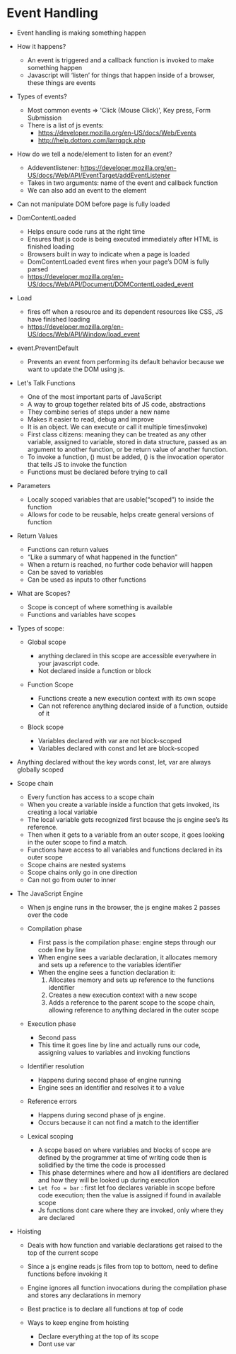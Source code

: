 # Event Handling

* Event handling is making something happen

* How it happens?
  * An event is triggered and a callback function is invoked to make something happen
  * Javascript will ‘listen’ for things that happen inside of a browser, these things are events

* Types of events?
  * Most common events => 'Click (Mouse Click)', Key press, Form Submission
  * There is a list of js events:  
    * <https://developer.mozilla.org/en-US/docs/Web/Events>
    * <http://help.dottoro.com/larrqqck.php>

* How do we tell a node/element to listen for an event?
  * Addeventlistener: <https://developer.mozilla.org/en-US/docs/Web/API/EventTarget/addEventListener>
  * Takes in two arguments: name of the event and callback function
  * We can also add an event to the element

* Can not manipulate DOM before page is fully loaded

* DomContentLoaded
  * Helps ensure code runs at the right time
  * Ensures that js code is being executed immediately after HTML is finished loading
  * Browsers built in way to indicate when a page is loaded
  * DomContentLoaded event fires when your page’s DOM is fully parsed
  * <https://developer.mozilla.org/en-US/docs/Web/API/Document/DOMContentLoaded_event>
  
* Load
  * fires off when a resource and its dependent resources like CSS, JS have finished loading
  * <https://developer.mozilla.org/en-US/docs/Web/API/Window/load_event>

* event.PreventDefault
  * Prevents an event from performing its default behavior because we want to update the DOM using js.

* Let's Talk Functions

  * One of the most important parts of JavaScript
  * A way to group together related bits of JS code, abstractions
  * They combine series of steps under a new name
  * Makes it easier to read, debug and improve
  * It is an object. We can execute or call it multiple times(invoke)
  * First class citizens: meaning they can be treated as any other variable, assigned to variable, stored in data structure, passed as an argument to another function, or be return value of another function.
  * To invoke a function, () must be added, () is the invocation operator that tells JS to invoke the function
  * Functions must be declared before trying to call

* Parameters
  * Locally scoped variables that are usable(“scoped”) to inside the function
  * Allows for code to be reusable, helps create general versions of function

* Return Values
  * Functions can return values
  * “Like a summary of what happened in the function”
  * When a return is reached, no further code behavior will happen
  * Can be saved to variables
  * Can be used as inputs to other functions

* What are Scopes?
  * Scope is concept of where something is available
  * Functions and variables have scopes

* Types of scope:

  * Global scope
    * anything declared in this scope are accessible everywhere in your javascript code.
    * Not declared inside a function or block

  * Function Scope
    * Functions create a new execution context with its own scope
    * Can not reference anything declared inside of a function, outside of it

  * Block scope
    * Variables declared with var are not block-scoped
    * Variables declared with const and let are block-scoped

* Anything declared without the key words const, let, var are always globally scoped

* Scope chain
  * Every function has access to a scope chain
  * When you create a variable inside a function that gets invoked, its creating a local variable
  * The local variable gets recognized first bcause the js engine see’s its reference.
  * Then when it gets to a variable from an outer scope, it goes looking in the outer scope to find a match.
  * Functions have access to all variables and functions declared in its outer scope
  * Scope chains are nested systems
  * Scope chains only go in one direction
  * Can not go from outer to inner

* The JavaScript Engine

  * When js engine runs in the browser, the js engine makes 2 passes over the code

  * Compilation phase
    * First pass is the compilation phase: engine steps through our code line by line
    * When engine sees a variable declaration, it allocates memory and sets up a reference to the variables identifier
    * When the engine sees a function declaration it:
       1. Allocates memory and sets up reference to the functions identifier
       2. Creates a new execution context with a new scope
       3. Adds a reference to the parent scope to the scope chain, allowing reference to anything declared in the outer scope

  * Execution phase
    * Second pass
    * This time it goes line by line and actually runs our code, assigning values to variables and invoking functions

  * Identifier resolution
    * Happens during second phase of engine running
    * Engine sees an identifier and resolves it to a value

  * Reference errors
    * Happens during second phase of js engine.
    * Occurs because it can not find a match to the identifier

  * Lexical scoping
    * A scope based on where variables and blocks of scope are defined by the programmer at time of writing code then is solidified by the time the code is processed
    * This phase determines where and how all identifiers are declared and how they will be looked up during execution
    * `Let foo = bar` : first let foo declares variable in scope before code execution; then the value is assigned if found in available scope
    * Js functions dont care where they are invoked, only where they are declared

* Hoisting
  * Deals with how function and variable declarations get raised to the top of the current scope
  * Since a js engine reads js files from top to bottom, need to define functions before invoking it
  * Engine ignores all function invocations during the compilation phase and stores any declarations in memory
  * Best practice is to declare all functions at top of code

  * Ways to keep engine from hoisting
    * Declare everything at the top of its scope
    * Dont use var
